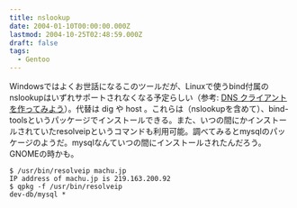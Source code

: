 ```yaml
---
title: nslookup
date: 2004-01-10T00:00:00.000Z
lastmod: 2004-10-25T02:48:59.000Z
draft: false
tags:
  - Gentoo
---
```


Windowsではよくお世話になるこのツールだが、Linuxで使うbind付属のnslookupはいずれサポートされなくなる予定らしい（参考: [DNS クライアントを作ってみよう](http://x68000.startshop.co.jp/~68user/net/resolver-1.html)）。代替は dig や host 。これらは（nslookupを含めて）、bind-toolsというパッケージでインストールできる。また、いつの間にかインストールされていたresolveipというコマンドも利用可能。調べてみるとmysqlのパッケージのようだ。mysqlなんていつの間にインストールされたんだろう。GNOMEの時かも。

```
$ /usr/bin/resolveip machu.jp
IP address of machu.jp is 219.163.200.92
$ qpkg -f /usr/bin/resolveip
dev-db/mysql *
```
